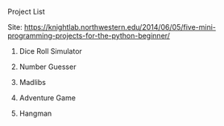 Project List

Site: https://knightlab.northwestern.edu/2014/06/05/five-mini-programming-projects-for-the-python-beginner/

1. Dice Roll Simulator

2. Number Guesser

3. Madlibs

4. Adventure Game

5. Hangman
